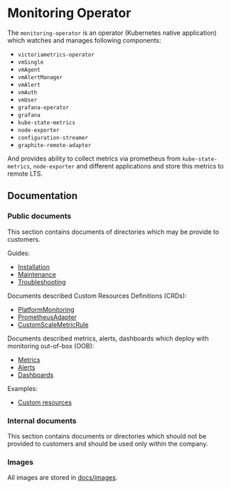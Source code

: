 # Monitoring Operator

The `monitoring-operator` is an operator (Kubernetes native application) which watches and manages following components:

* `victoriametrics-operator`
* `vmSingle`
* `vmAgent`
* `vmAlertManager`
* `vmAlert`
* `vmAuth`
* `vmUser`
* `grafana-operator`
* `grafana`
* `kube-state-metrics`
* `node-exporter`
* `configuration-streamer`
* `graphite-remote-adapter`

And provides ability to collect metrics via prometheus from `kube-state-metrics`, `node-exporter` and different
applications and store this metrics to remote LTS.

## Documentation

### Public documents

This section contains documents of directories which may be provide to customers.

Guides:

* [Installation](docs/installation.md)
* [Maintenance](docs/maintenance.md)
* [Troubleshooting](docs/troubleshooting.md)

Documents described Custom Resources Definitions (CRDs):

* [PlatformMonitoring](docs/apis/platform-monitoring.md)
* [PrometheusAdapter](docs/apis/prometheus-adapter.md)
* [CustomScaleMetricRule](docs/apis/custom-scale-metric-rule.md)

Documents described metrics, alerts, dashboards which deploy with monitoring out-of-box (OOB):

* [Metrics](docs/metrics-oob.md)
* [Alerts](docs/alerts-oob.md)
* [Dashboards](docs/dashboards-oob)

Examples:

* [Custom resources](docs/examples/custom-resources)

### Internal documents

This section contains documents or directories which should not be provided to customers and should be used only
within the company.

### Images

All images are stored in [docs/images](docs/images).
